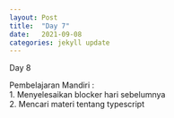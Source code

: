 ```yaml
---
layout: Post
title:  "Day 7"
date:   2021-09-08
categories: jekyll update
---
```

Day 8 <br/>
<p>
Pembelajaran Mandiri : <br/>
1. Menyelesaikan blocker hari sebelumnya <br/>
2. Mencari materi tentang typescript <br/>
</p>

[jekyll-docs]: https://jekyllrb.com/docs/home
[jekyll-gh]:   https://github.com/jekyll/jekyll
[jekyll-talk]: https://talk.jekyllrb.com/
